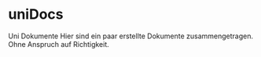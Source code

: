 # uniDocs
Uni Dokumente
Hier sind ein paar erstellte Dokumente zusammengetragen. Ohne Anspruch auf Richtigkeit.
